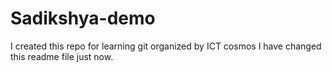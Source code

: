 # Sadikshya-demo
I created this repo for learning git organized by ICT cosmos
I have changed this readme file just now.
